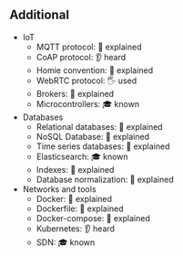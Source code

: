 ## Additional

- IoT
  - MQTT protocol: 🙋 explained
  - CoAP protocol: 👂 heard
  - Homie convention: 🙋 explained
  - WebRTC protocol: 🖐️ used
  - Brokers: 🙋 explained
  - Microcontrollers: 🎓 known
- Databases
  - Relational databases: 🙋 explained
  - NoSQL Database: 🙋 explained
  - Time series databases: 🙋 explained
  - Elasticsearch: 🎓 known
  - Indexes: 🙋 explained
  - Database normalization: 🙋 explained
- Networks and tools
  - Docker: 🙋 explained
  - Dockerfile: 🙋 explained
  - Docker-compose: 🙋 explained
  - Kubernetes: 👂 heard
  - SDN: 🎓 known
